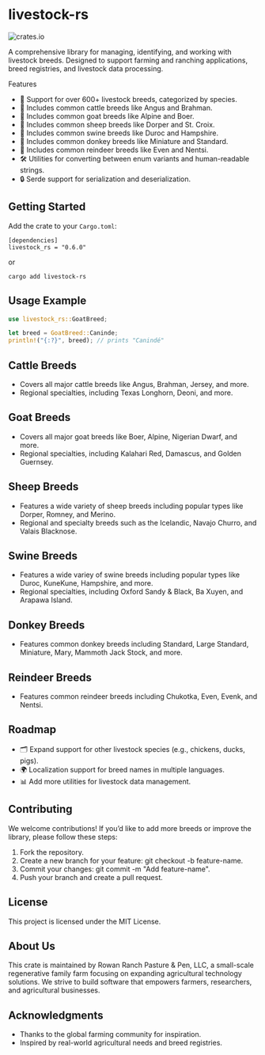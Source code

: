 # livestock-rs

![crates.io](https://img.shields.io/crates/v/livestock-rs.svg)

A comprehensive library for managing, identifying, and working with livestock breeds. Designed to support farming and ranching applications, breed registries, and livestock data processing.

Features
 - 🌱 Support for over 600+ livestock breeds, categorized by species.
 - 🐄 Includes common cattle breeds like Angus and Brahman.
 - 🐐 Includes common goat breeds like Alpine and Boer.
 - 🐑 Includes common sheep breeds like Dorper and St. Croix.
 - 🐖 Includes common swine breeds like Duroc and Hampshire.
 - 🫏 Includes common donkey breeds like Miniature and Standard.
 - 🦌 Includes common reindeer breeds like Even and Nentsi.
 - 🛠️ Utilities for converting between enum variants and human-readable strings.
 - 🔒 Serde support for serialization and deserialization.

## Getting Started
Add the crate to your `Cargo.toml`:

```
[dependencies]
livestock_rs = "0.6.0"
```

or 

```
cargo add livestock-rs
```

## Usage Example
``` rust
use livestock_rs::GoatBreed;

let breed = GoatBreed::Caninde;
println!("{:?}", breed); // prints "Canindé"
```

## Cattle Breeds
 - Covers all major cattle breeds like Angus, Brahman, Jersey, and more.
 - Regional specialties, including Texas Longhorn, Deoni, and more.

## Goat Breeds
 - Covers all major goat breeds like Boer, Alpine, Nigerian Dwarf, and more.
 - Regional specialties, including Kalahari Red, Damascus, and Golden Guernsey.

## Sheep Breeds
- Features a wide variety of sheep breeds including popular types like Dorper, Romney, and Merino.
- Regional and specialty breeds such as the Icelandic, Navajo Churro, and Valais Blacknose.

## Swine Breeds
- Features a wide variey of swine breeds including popular types like Duroc, KuneKune, Hampshire, and more.
- Regional specialties, including Oxford Sandy & Black, Ba Xuyen, and Arapawa Island.

## Donkey Breeds
- Features common donkey breeds including Standard, Large Standard, Miniature, Mary, Mammoth Jack Stock, and more.

## Reindeer Breeds
 - Features common reindeer breeds including Chukotka, Even, Evenk, and Nentsi.

## Roadmap
 - 🗂️ Expand support for other livestock species (e.g., chickens, ducks, pigs).
 - 🌍 Localization support for breed names in multiple languages.
 - 📊 Add more utilities for livestock data management.

## Contributing
We welcome contributions! If you’d like to add more breeds or improve the library, please follow these steps:
1.	Fork the repository.
2.	Create a new branch for your feature: git checkout -b feature-name.
3.	Commit your changes: git commit -m "Add feature-name".
4.	Push your branch and create a pull request.

## License
This project is licensed under the MIT License.

## About Us
This crate is maintained by Rowan Ranch Pasture & Pen, LLC, a small-scale regenerative family farm focusing on expanding agricultural technology solutions. We strive to build software that empowers farmers, researchers, and agricultural businesses.

## Acknowledgments
 - Thanks to the global farming community for inspiration.
 - Inspired by real-world agricultural needs and breed registries.
